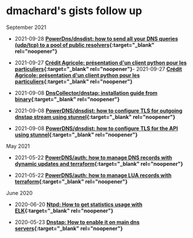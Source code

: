 # dmachard's gists follow up

September 2021

- 2021-09-28  **[PowerDns/dnsdist: how to send all your DNS queries (udp/tcp) to a pool of public resolvers](https://gist.github.com/dmachard/6dcddd7ada20b60e92c8c691ed1c7914){:target="_blank" rel="noopener"}**

- 2021-09-27  **[Crédit Agricole: présentation d'un client python pour les particuliers](https://gist.github.com/dmachard/8f3b3244434439f7a4ab5898f9716766){:target="_blank" rel="noopener"}**- 2021-09-27  **[Crédit Agricole: présentation d'un client python pour les particuliers](https://gist.github.com/dmachard/8f3b3244434439f7a4ab5898f9716766){:target="_blank" rel="noopener"}**

- 2021-09-08  **[DnsCollector/dnstap: installation guide from binary](https://gist.github.com/dmachard/413ee77099046c2b1779737909e1b017){:target="_blank" rel="noopener"}**

- 2021-09-08  **[PowerDNS/dnsdist: how to configure TLS for outgoing dnstap stream using stunnel](https://gist.github.com/dmachard/09867e2a458e9a135b01f4d449d3c412){:target="_blank" rel="noopener"}**

- 2021-09-08 **[PowerDNS/dnsdist: how to configure TLS for the API using stunnel](https://gist.github.com/dmachard/9c252e91ea842fa8b730e30bcba080ae){:target="_blank" rel="noopener"}**

May 2021

- 2021-05-22 **[PowerDNS/auth: how to manage DNS records with dynamic updates and terraform](https://gist.github.com/dmachard/a695a3eda851a59a1aa2c05f6b44b634){:target="_blank" rel="noopener"}**

- 2021-05-22 **[PowerDNS/auth: how to manage LUA records with terraform](https://gist.github.com/dmachard/9bc2d9a23938adafbca0a160f4bb51f3){:target="_blank" rel="noopener"}**

June 2020
- 2020-06-20 **[Ntpd: How to get statistics usage with ELK](https://gist.github.com/dmachard/b682f3350c0a333bfff044b3ea329138){:target="_blank" rel="noopener"}**

- 2020-05-23 **[Dnstap: How to enable it on main dns servers](https://gist.github.com/dmachard/9ba9df82df71aafe5365da7a31f8e6fe){:target="_blank" rel="noopener"}**
